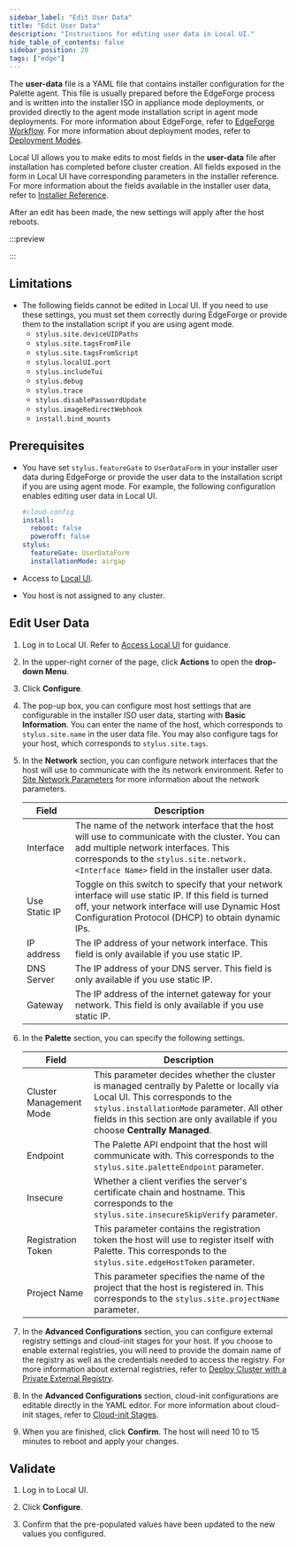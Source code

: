 ```yaml
---
sidebar_label: "Edit User Data"
title: "Edit User Data"
description: "Instructions for editing user data in Local UI."
hide_table_of_contents: false
sidebar_position: 20
tags: ["edge"]
---
```


The **user-data** file is a YAML file that contains installer configuration for the Palette agent. This file is usually
prepared before the EdgeForge process and is written into the installer ISO in appliance mode deployments, or provided
directly to the agent mode installation script in agent mode deployments. For more information about EdgeForge, refer to
[EdgeForge Workflow](../../edgeforge-workflow/edgeforge-workflow.md). For more information about deployment modes, refer
to [Deployment Modes](../../../../deployment-modes/deployment-modes.md).

Local UI allows you to make edits to most fields in the **user-data** file after installation has completed before
cluster creation. All fields exposed in the form in Local UI have corresponding parameters in the installer reference.
For more information about the fields available in the installer user data, refer to
[Installer Reference](../../edge-configuration/installer-reference.md).

After an edit has been made, the new settings will apply after the host reboots.

:::preview

:::

## Limitations

- The following fields cannot be edited in Local UI. If you need to use these settings, you must set them correctly
  during EdgeForge or provide them to the installation script if you are using agent mode.
  - `stylus.site.deviceUIDPaths`
  - `stylus.site.tagsFromFile`
  - `stylus.site.tagsFromScript`
  - `stylus.localUI.port`
  - `stylus.includeTui`
  - `stylus.debug`
  - `stylus.trace`
  - `stylus.disablePasswordUpdate`
  - `stylus.imageRedirectWebhook`
  - `install.bind_mounts`

## Prerequisites

- You have set `stylus.featureGate` to `UserDataForm` in your installer user data during EdgeForge or provide the user
  data to the installation script if you are using agent mode. For example, the following configuration enables editing
  user data in Local UI.

  ```yaml {6}
  #cloud-config
  install:
    reboot: false
    poweroff: false
  stylus:
    featureGate: UserDataForm
    installationMode: airgap
  ```

- Access to [Local UI](./access-console.md).

- You host is not assigned to any cluster.

## Edit User Data

1. Log in to Local UI. Refer to [Access Local UI](./access-console.md) for guidance.

2. In the upper-right corner of the page, click **Actions** to open the **drop-down Menu**.

3. Click **Configure**.

4. The pop-up box, you can configure most host settings that are configurable in the installer ISO user data, starting
   with **Basic Information**. You can enter the name of the host, which corresponds to `stylus.site.name` in the user
   data file. You may also configure tags for your host, which corresponds to `stylus.site.tags`.

5. In the **Network** section, you can configure network interfaces that the host will use to communicate with the its
   network environment. Refer to
   [Site Network Parameters](../../edge-configuration/installer-reference.md#site-network-parameters) for more
   information about the network parameters.

   | Field         | Description                                                                                                                                                                                                                         |
   | ------------- | ----------------------------------------------------------------------------------------------------------------------------------------------------------------------------------------------------------------------------------- |
   | Interface     | The name of the network interface that the host will use to communicate with the cluster. You can add multiple network interfaces. This corresponds to the `stylus.site.network.<Interface Name>` field in the installer user data. |
   | Use Static IP | Toggle on this switch to specify that your network interface will use static IP. If this field is turned off, your network interface will use Dynamic Host Configuration Protocol (DHCP) to obtain dynamic IPs.                     |
   | IP address    | The IP address of your network interface. This field is only available if you use static IP.                                                                                                                                        |
   | DNS Server    | The IP address of your DNS server. This field is only available if you use static IP.                                                                                                                                               |
   | Gateway       | The IP address of the internet gateway for your network. This field is only available if you use static IP.                                                                                                                         |

6. In the **Palette** section, you can specify the following settings.

   | Field                   | Description                                                                                                                                                                                                                                               |
   | ----------------------- | --------------------------------------------------------------------------------------------------------------------------------------------------------------------------------------------------------------------------------------------------------- |
   | Cluster Management Mode | This parameter decides whether the cluster is managed centrally by Palette or locally via Local UI. This corresponds to the `stylus.installationMode` parameter. All other fields in this section are only available if you choose **Centrally Managed**. |
   | Endpoint                | The Palette API endpoint that the host will communicate with. This corresponds to the `stylus.site.paletteEndpoint` parameter.                                                                                                                            |
   | Insecure                | Whether a client verifies the server's certificate chain and hostname. This corresponds to the `stylus.site.insecureSkipVerify` parameter.                                                                                                                |
   | Registration Token      | This parameter contains the registration token the host will use to register itself with Palette. This corresponds to the `stylus.site.edgeHostToken` parameter.                                                                                          |
   | Project Name            | This parameter specifies the name of the project that the host is registered in. This corresponds to the `stylus.site.projectName` parameter.                                                                                                             |

7. In the **Advanced Configurations** section, you can configure external registry settings and cloud-init stages for
   your host. If you choose to enable external registries, you will need to provide the domain name of the registry as
   well as the credentials needed to access the registry. For more information about external registries, refer to
   [Deploy Cluster with a Private External Registry](../../site-deployment/deploy-custom-registries/deploy-external-registry.md).

8. In the **Advanced Configurations** section, cloud-init configurations are editable directly in the YAML editor. For
   more information about cloud-init stages, refer to [Cloud-init Stages](../../edge-configuration/cloud-init.md).

9. When you are finished, click **Confirm**. The host will need 10 to 15 minutes to reboot and apply your changes.

## Validate

1. Log in to Local UI.

2. Click **Configure**.

3. Confirm that the pre-populated values have been updated to the new values you configured.
